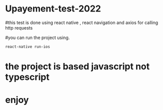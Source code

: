 # Upayement-test-2022

#this test is done using react native , react navigation and axios for calling http requests 

#you can run the project using. 

    react-native run-ios 
    
 # the project is based javascript not typescript 
 
 # enjoy 
